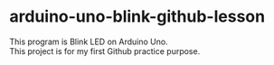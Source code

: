 # arduino-uno-blink-github-lesson

This program is Blink LED on Arduino Uno.  
This project is for my first Github practice purpose. 

